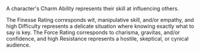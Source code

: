A character's Charm Ability represents their skill at influencing others.

The Finesse Rating corresponds wit, manipulative skill, and/or empathy, and high Difficulty represents a delicate situation where knowing exactly what to say is key.
The Force Rating corresponds to charisma, gravitas, and/or confidence, and high Resistance represents a hostile, skeptical, or cynical audience.
